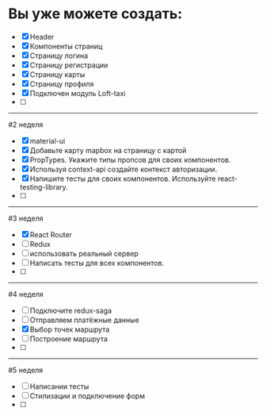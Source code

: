 # Вы уже можете создать:

-[x] Header
-[x] Компоненты страниц 
-[x] Страницу логина
-[x] Страницу регистрации 
-[x] Страницу карты
-[x] Страницу профиля
-[x] Подключен модуль Loft-taxi
-[ ] 

_____

#2 неделя
-[x] material-ui
-[x] Добавьте карту mapbox на страницу с картой
-[x] PropTypes. Укажите типы пропсов для своих компонентов.
-[x] Используя context-api создайте контекст авторизации.
-[x] Напишите тесты для своих компонентов. Используйте react-testing-library.
-[ ] 
   
_____

#3 неделя 

-[x] React Router
-[ ] Redux
-[ ] использовать реальный сервер
-[ ] Написать тесты для всех компонентов.
-[ ] 
_____

#4 неделя 

-[ ] Подключите redux-saga
-[ ] Отправляем платёжные данные
-[x] Выбор точек маршрута
-[ ] Построение маршрута
-[ ] 

_____

#5 неделя 

-[ ] Написании тесты
-[ ] Стилизации и подключение форм
-[ ] 
